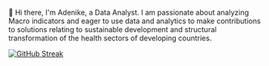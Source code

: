 👋 Hi there, I'm Adenike, a Data Analyst. I am passionate about analyzing Macro indicators and eager to use data and analytics to make contributions to solutions relating to sustainable development and structural transformation of the health sectors of developing countries.

[![GitHub Streak](https://streak-stats.demolab.com/?user=Adenike-Alonge)](https://git.io/streak-stats)
